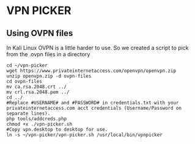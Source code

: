 # VPN PICKER

## Using OVPN files

In Kali Linux OVPN is a little harder to use. So we created a script to pick from the .ovpn files in a directory

```cd && git clone https://github.com/tnory56/vpn-picker/
cd ~/vpn-picker
wget https://www.privateinternetaccess.com/openvpn/openvpn.zip
unzip openvpn.zip -d ovpn-files
cd ovpn-files
mv ca.rsa.2048.crt ../
mv crl.rsa.2048.pem ../
cd ../ 
#Replace #USERNAME# and #PASSWORD# in credentials.txt with your privateinternetaccess.com acct credentials (Username/Password on separate lines).
php tools/addcreds.php
chmod +x ./vpn-picker.sh
#Copy vpn.desktop to desktop for use.
ln -s ~/vpn-picker/vpn-picker.sh /usr/local/bin/vpnpicker
```
